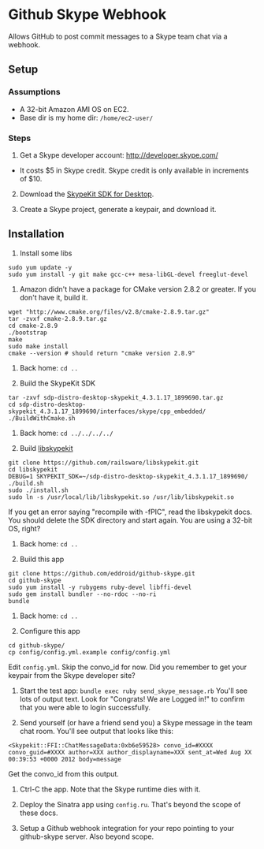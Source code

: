Github Skype Webhook
====================

Allows GitHub to post commit messages to a Skype team chat via a webhook.

Setup
-----

### Assumptions
* A 32-bit Amazon AMI OS on EC2.
* Base dir is my home dir: `/home/ec2-user/`

### Steps
1. Get a Skype developer account: http://developer.skype.com/  
  * It costs $5 in Skype credit. Skype credit is only available in increments of $10.

2. Download the [SkypeKit SDK for Desktop](http://developer.skype.com/account/tools).

3. Create a Skype project, generate a keypair, and download it.

Installation
------------

1. Install some libs
```
sudo yum update -y
sudo yum install -y git make gcc-c++ mesa-libGL-devel freeglut-devel
```

1. Amazon didn't have a package for CMake version 2.8.2 or greater. If you don't have it, build it.
```
wget "http://www.cmake.org/files/v2.8/cmake-2.8.9.tar.gz"
tar -zvxf cmake-2.8.9.tar.gz
cd cmake-2.8.9
./bootstrap
make
sudo make install
cmake --version # should return "cmake version 2.8.9"
```

1. Back home: `cd ..`

1. Build the SkypeKit SDK
```
tar -zxvf sdp-distro-desktop-skypekit_4.3.1.17_1899690.tar.gz
cd sdp-distro-desktop-skypekit_4.3.1.17_1899690/interfaces/skype/cpp_embedded/
./BuildWithCmake.sh
```

1. Back home: `cd ../../../../`

1. Build [libskypekit](https://github.com/railsware/libskypekit)
```
git clone https://github.com/railsware/libskypekit.git
cd libskypekit
DEBUG=1 SKYPEKIT_SDK=~/sdp-distro-desktop-skypekit_4.3.1.17_1899690/ ./build.sh
sudo ./install.sh
sudo ln -s /usr/local/lib/libskypekit.so /usr/lib/libskypekit.so
```
If you get an error saying "recompile with -fPIC", read the libskypekit docs. You should delete the SDK directory and start again. You are using a 32-bit OS, right?

1. Back home: `cd ..`

1. Build this app
```
git clone https://github.com/eddroid/github-skype.git
cd github-skype
sudo yum install -y rubygems ruby-devel libffi-devel
sudo gem install bundler --no-rdoc --no-ri
bundle
```

1. Back home: `cd ..`

1. Configure this app
```
cd github-skype/
cp config/config.yml.example config/config.yml
```
Edit `config.yml`. Skip the convo_id for now. Did you remember to get your keypair from the Skype developer site?

1. Start the test app: `bundle exec ruby send_skype_message.rb`
You'll see lots of output text. Look for "Congrats! We are Logged in!" to confirm that you were able to login successfully.

1. Send yourself (or have a friend send you) a Skype message in the team chat room. You'll see output that looks like this:
```
<Skypekit::FFI::ChatMessageData:0xb6e59528> convo_id=#XXXX convo_guid=#XXXX author=XXX author_displayname=XXX sent_at=Wed Aug XX 00:39:53 +0000 2012 body=message
```
Get the convo_id from this output.

1. Ctrl-C the app. Note that the Skype runtime dies with it.

1. Deploy the Sinatra app using `config.ru`. That's beyond the scope of these docs.

1. Setup a Github webhook integration for your repo pointing to your github-skype server. Also beyond scope.
